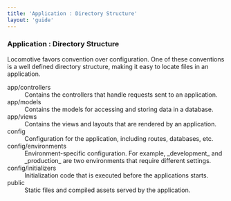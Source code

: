 ```yaml
---
title: 'Application : Directory Structure'
layout: 'guide'
---
```


### Application : Directory Structure

Locomotive favors convention over configuration.  One of these conventions is a
well defined directory structure, making it easy to locate files in an
application.

<dl>
  <dt>app/controllers<dt>
  <dd>Contains the controllers that handle requests sent to an application.</dd>
  <dt>app/models<dt>
  <dd>Contains the models for accessing and storing data in a database.</dd>
  <dt>app/views<dt>
  <dd>Contains the views and layouts that are rendered by an application.</dd>
  <dt>config<dt>
  <dd>Configuration for the application, including routes, databases, etc.</dd>
  <dt>config/environments<dt>
  <dd>Environment-specific configuration.  For example, _development_ and
      _production_ are two environments that require different settings.</dd>
  <dt>config/initializers<dt>
  <dd>Initialization code that is executed before the applications starts.</dd>
  <dt>public<dt>
  <dd>Static files and compiled assets served by the application.</dd>
</dl>
